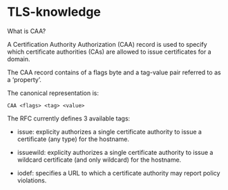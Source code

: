 # TLS-knowledge

What is CAA?

A Certification Authority Authorization (CAA) record is used to specify which certificate authorities (CAs) are allowed to issue certificates for a domain.

The CAA record contains of a flags byte and a tag-value pair referred to as a ‘property’.

The canonical representation is:

```
CAA <flags> <tag> <value>
```
The RFC currently defines 3 available tags:

* issue: explicity authorizes a single certificate authority to issue a certificate (any type) for the hostname.

* issuewild: explicity authorizes a single certificate authority to issue a wildcard certificate (and only wildcard) for the hostname.

* iodef: specifies a URL to which a certificate authority may report policy violations.
